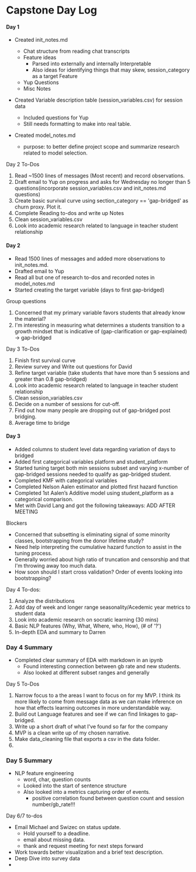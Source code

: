 # Capstone Day Log

#### Day 1

* Created init_notes.md
    * Chat structure from reading chat transcripts
    * Feature ideas
        * Parsed into externally and internally Interpretable
        * Also ideas for identifying things that may skew, session_category as a target Feature
    * Yup Questions
    * Misc Notes

* Created Variable description table (session_variables.csv) for session data
    * Included questions for Yup
    * Still needs formatting to make into real table.

* Created model_notes.md
    * purpose: to better define project scope and summarize research related to model selection.

Day 2 To-Dos
1. Read ~1500 lines of messages (Most recent) and record observations.
2.  Draft email to Yup on progress and asks for Wednesday no longer than 5 questions(incorporate session_variables.csv and init_notes.md questions)
3. Create basic survival curve using section_category == 'gap-bridged' as churn proxy. Plot it.
4. Complete Reading to-dos and write up Notes
5. Clean session_variables.csv
6. Look into academic research related to language in teacher student relationship

#### Day 2

* Read 1500 lines of messages and added more observations to init_notes.md.
* Drafted email to Yup
* Read all but one of research to-dos and recorded notes in model_notes.md
* Started creating the target variable (days to first gap-bridged)


Group questions
1. Concerned that my primary variable favors students that already know the material?
2. I'm interesting in measuring what determines a students transition to a growth mindset that is indicative of (gap-clarification or gap-explained) -> gap-bridged

Day 3 To-Dos
1. Finish first survival curve
2. Review survey and Write out questions for David
3. Refine target variable (take students that have more than 5 sessions and greater than 0.8 gap-bridged)
4. Look into academic research related to language in teacher student relationship
5. Clean session_variables.csv
6. Decide on a number of sessions for cut-off.
7. Find out how many people are dropping out of gap-bridged post bridging.
8. Average time to bridge


#### Day 3

* Added columns to student level data regarding variation of days to bridged
* Added first categorical variables platform and student_platform
* Started tuning target both min sessions subset and varying x-number of gap-bridged sessions needed to qualify as gap-bridged student.
* Completed KMF with categorical variables
* Completed Nelson Aalen estimator and plotted first hazard function
* Completed 1st Aalen’s Additive model using student_platform as a categorical comparison.
* Met with David Lang and got the following takeaways: ADD AFTER MEETING

Blockers
* Concerned that subsetting is eliminating signal of some minority classes, bootstrapping from the donor lifetime study?
* Need help interpreting the cumulative hazard function to assist in the tuning process.
* Generally worried about high ratio of truncation and censorship and that I'm throwing away too much data.
* How soon should I start cross validation? Order of events looking into bootstrapping?

Day 4 To-dos:
1. Analyze the distributions
2. Add day of week and longer range seasonality/Acedemic year metrics to student data
3. Look into academic research on socratic learning (30 mins)
4. Basic NLP features (Why, What, Where, who, How), (# of '?')
5. In-depth EDA and summary to Darren


### Day 4 Summary

* Completed clear summary of EDA with markdown in an ipynb
    * Found interesting connection between gb rate and new students.
    * Also looked at different subset ranges and generally


Day 5 To-Dos
1. Narrow focus to a the areas I want to focus on for my MVP. I think its more likely to come from message data as we can make inference on how that effects learning outcomes in more understandable way.
2. Build out Language features and see if we can find linkages to gap-bridged.
3. Write up a short draft of what I've found so far for the company
4. MVP is a clean write up of my chosen narrative.
5. Make data_cleaning file that exports a csv in the data folder.
6.

### Day 5 Summary
* NLP feature engineering
    * word, char, question counts
    * Looked into the start of sentence structure
    * Also looked into a metrics capturing order of events.
        * positive correlation found between question count and session number/gb_rate!!!


Day 6/7 to-dos
* Email Michael and Swizec on status update.
    * Hold yourself to a deadline.
    * email about missing data.
    * thank and request meeting for next steps forward
* Work towards better visualization and a brief text description.
* Deep Dive into survey data
*
